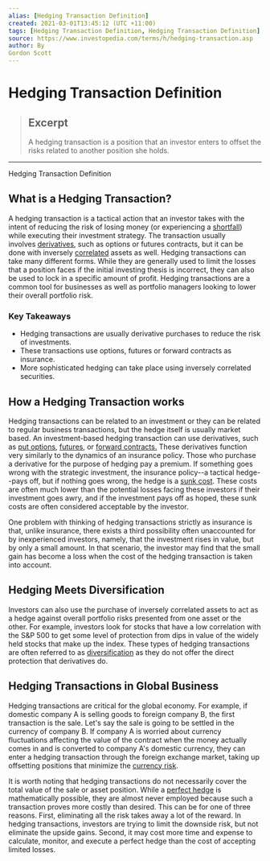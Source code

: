 ```yaml
---
alias: [Hedging Transaction Definition]
created: 2021-03-01T13:45:12 (UTC +11:00)
tags: [Hedging Transaction Definition, Hedging Transaction Definition]
source: https://www.investopedia.com/terms/h/hedging-transaction.asp
author: By
Gordon Scott
---
```


# Hedging Transaction Definition

> ## Excerpt
> A hedging transaction is a position that an investor enters to offset the risks related to another position she holds.

---

Hedging Transaction Definition
## What is a Hedging Transaction?

A hedging transaction is a tactical action that an investor takes with the intent of reducing the risk of losing money (or experiencing a [shortfall](https://www.investopedia.com/terms/s/shortfall.asp)) while executing their investment strategy. The transaction usually involves [derivatives](https://www.investopedia.com/terms/d/derivative.asp), such as options or futures contracts, but it can be done with inversely [correlated](https://www.investopedia.com/terms/c/correlation.asp) assets as well. Hedging transactions can take many different forms. While they are generally used to limit the losses that a position faces if the initial investing thesis is incorrect, they can also be used to lock in a specific amount of profit. Hedging transactions are a common tool for businesses as well as portfolio managers looking to lower their overall portfolio risk.

### Key Takeaways

-   Hedging transactions are usually derivative purchases to reduce the risk of investments.
-   These transactions use options, futures or forward contracts as insurance.
-   More sophisticated hedging can take place using inversely correlated securities.

## How a Hedging Transaction works

Hedging transactions can be related to an investment or they can be related to regular business transactions, but the hedge itself is usually market based. An investment-based hedging transaction can use derivatives, such as [put options](https://www.investopedia.com/terms/p/putoption.asp), [futures](https://www.investopedia.com/terms/f/futurescontract.asp), or [forward contracts.](https://www.investopedia.com/terms/f/forwardcontract.asp) These derivatives function very similarly to the dynamics of an insurance policy. Those who purchase a derivative for the purpose of hedging pay a premium. If something goes wrong with the strategic investment, the insurance policy--a tactical hedge--pays off, but if nothing goes wrong, the hedge is a [sunk cost](https://www.investopedia.com/terms/s/sunkcost.asp). These costs are often much lower than the potential losses facing these investors if their investment goes awry, and if the investment pays off as hoped, these sunk costs are often considered acceptable by the investor.

One problem with thinking of hedging transactions strictly as insurance is that, unlike insurance, there exists a third possibility often unaccounted for by inexperienced investors, namely, that the investment rises in value, but by only a small amount. In that scenario, the investor may find that the small gain has become a loss when the cost of the hedging transaction is taken into account.

## Hedging Meets Diversification

Investors can also use the purchase of inversely correlated assets to act as a hedge against overall portfolio risks presented from one asset or the other. For example, investors look for stocks that have a low correlation with the S&P 500 to get some level of protection from dips in value of the widely held stocks that make up the index. These types of hedging transactions are often referred to as [diversification](https://www.investopedia.com/terms/d/diversification.asp) as they do not offer the direct protection that derivatives do.

## Hedging Transactions in Global Business

Hedging transactions are critical for the global economy. For example, if domestic company A is selling goods to foreign company B, the first transaction is the sale. Let's say the sale is going to be settled in the currency of company B. If company A is worried about currency fluctuations affecting the value of the contract when the money actually comes in and is converted to company A's domestic currency, they can enter a hedging transaction through the foreign exchange market, taking up offsetting positions that minimize the [currency risk](https://www.investopedia.com/terms/c/currencyrisk.asp).   

It is worth noting that hedging transactions do not necessarily cover the total value of the sale or asset position. While a [perfect hedge](https://www.investopedia.com/terms/p/perfecthedge.asp) is mathematically possible, they are almost never employed because such a transaction proves more costly than desired. This can be for one of three reasons. First, eliminating all the risk takes away a lot of the reward. In hedging transactions, investors are trying to limit the downside risk, but not eliminate the upside gains. Second, it may cost more time and expense to calculate, monitor, and execute a perfect hedge than the cost of accepting limited losses.
